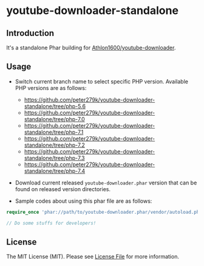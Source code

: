 # youtube-downloader-standalone

## Introduction

It's a standalone Phar building for [Athlon1600/youtube-downloader](https://github.com/Athlon1600/youtube-downloader).

## Usage

- Switch current branch name to select specific PHP version. Available PHP versions are as follows:
  - https://github.com/peter279k/youtube-downloader-standalone/tree/php-5.6
  - https://github.com/peter279k/youtube-downloader-standalone/tree/php-7.0
  - https://github.com/peter279k/youtube-downloader-standalone/tree/php-7.1
  - https://github.com/peter279k/youtube-downloader-standalone/tree/php-7.2
  - https://github.com/peter279k/youtube-downloader-standalone/tree/php-7.3
  - https://github.com/peter279k/youtube-downloader-standalone/tree/php-7.4
- Download current released `youtube-downloader.phar` version that can be found on released version directories.

- Sample codes about using this phar file are as follows:

```php
require_once 'phar://path/to/youtube-downloader.phar/vendor/autoload.php';

// Do some stuffs for developers!
```

## License
The MIT License (MIT). Please see [License File](LICENSE) for more information.
